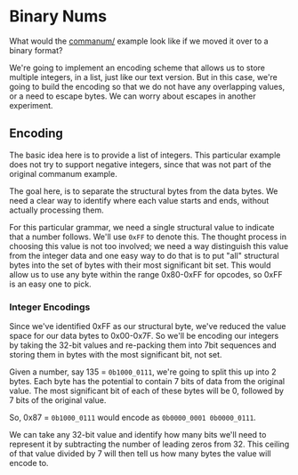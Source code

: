 # Binary Nums
What would the [commanum/](../commanum) example look like if we moved it over to a binary format?

We're going to implement an encoding scheme that allows us to store multiple integers, in a list,
just like our text version. But in this case, we're going to build the encoding so that we do not
have any overlapping values, or a need to escape bytes. We can worry about escapes in another
experiment.

## Encoding

The basic idea here is to provide a list of integers. This particular example does not try to support
negative integers, since that was not part of the original commanum example.

The goal here, is to separate the structural bytes from the data bytes. We need a clear way to identify
where each value starts and ends, without actually processing them.

For this particular grammar, we need a single structural value to indicate that a number follows. We'll
use `0xFF` to denote this. The thought process in choosing this value is not too involved; we need a way
distinguish this value from the integer data and one easy way to do that is to put "all" structural
bytes into the set of bytes with their most significant bit set. This would allow us to use any byte within
the range 0x80-0xFF for opcodes, so 0xFF is an easy one to pick.
 
### Integer Encodings
Since we've identified 0xFF as our structural byte, we've reduced the value space for our data bytes to
0x00-0x7F. So we'll be encoding our integers by taking the 32-bit values and re-packing them into 7bit
sequences and storing them in bytes with the most significant bit, not set.

Given a number, say 135 = `0b1000_0111`, we're going to split this up into 2 bytes. Each byte
has the potential to contain 7 bits of data from the original value. The most significant bit
of each of these bytes will be 0, followed by 7 bits of the original value.

So, 0x87 = `0b1000_0111` would encode as `0b0000_0001 0b0000_0111`.

We can take any 32-bit value and identify how many bits we'll need to represent it by subtracting
the number of leading zeros from 32. This ceiling of that value divided by 7 will then tell us how
many bytes the value will encode to.
